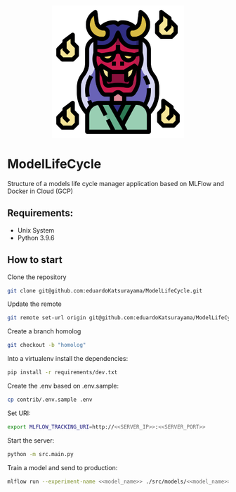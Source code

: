 <div style="text-align:center"><img width="300px" src="doc/logo.png" /></div>

# ModelLifeCycle
Structure of a models life cycle manager application based on MLFlow and Docker in Cloud (GCP)


## Requirements:
- Unix System
- Python 3.9.6

## How to start
Clone the repository
```sh
git clone git@github.com:eduardoKatsurayama/ModelLifeCycle.git
```

Update the remote
```sh
git remote set-url origin git@github.com:eduardoKatsurayama/ModelLifeCycle.git
```

Create a branch homolog
```sh
git checkout -b "homolog"
```

Into a virtualenv install the dependencies:
```sh
pip install -r requirements/dev.txt
```

Create the .env based on .env.sample:
```sh
cp contrib/.env.sample .env
```

Set URI:
```sh
export MLFLOW_TRACKING_URI=http://<<SERVER_IP>>:<<SERVER_PORT>>
```

Start the server:
```sh
python -m src.main.py
```

Train a model and send to production:
```sh
mlflow run --experiment-name <<model_name>> ./src/models/<<model_name>>/
```